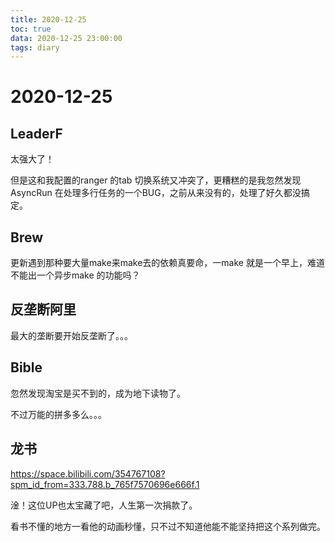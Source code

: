 ```yaml
---
title: 2020-12-25
toc: true
data: 2020-12-25 23:00:00
tags: diary
---
```


# 2020-12-25

## LeaderF

太强大了！

但是这和我配置的ranger 的tab 切换系统又冲突了，更糟糕的是我忽然发现 AsyncRun 在处理多行任务的一个BUG，之前从来没有的，处理了好久都没搞定。

## Brew

更新遇到那种要大量make来make去的依赖真要命，一make 就是一个早上，难道不能出一个异步make 的功能吗？

## 反垄断阿里

最大的垄断要开始反垄断了。。。

## Bible

忽然发现淘宝是买不到的，成为地下读物了。

不过万能的拼多多么。。。

## 龙书

https://space.bilibili.com/354767108?spm_id_from=333.788.b_765f7570696e666f.1

淦！这位UP也太宝藏了吧，人生第一次捐款了。

看书不懂的地方一看他的动画秒懂，只不过不知道他能不能坚持把这个系列做完。

